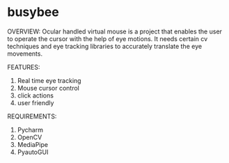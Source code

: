 # busybee
OVERVIEW:
Ocular handled virtual mouse is a project that enables the user to operate the cursor with the help of eye motions. 
It needs certain cv techniques and eye tracking libraries to accurately translate the eye movements.

FEATURES:
1. Real time eye tracking
2. Mouse cursor control
3. click actions
4. user friendly

REQUIREMENTS:
1. Pycharm
2. OpenCV
3. MediaPipe
4. PyautoGUI
